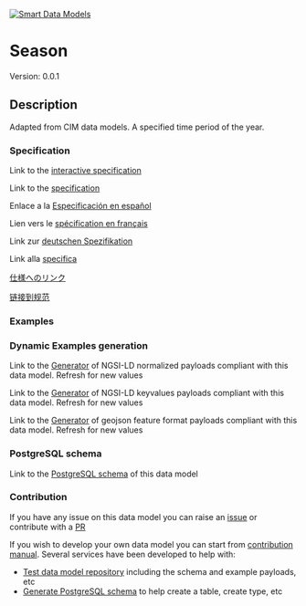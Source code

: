 [![Smart Data Models](https://smartdatamodels.org/wp-content/uploads/2022/01/SmartDataModels_logo.png "Logo")](https://smartdatamodels.org)
# Season
Version: 0.0.1

## Description 

Adapted from CIM data models. A specified time period of the year.
### Specification

Link to the [interactive specification](https://swagger.lab.fiware.org/?url=https://smart-data-models.github.io/dataModel.EnergyCIM/Season/swagger.yaml)

Link to the [specification](https://github.com/smart-data-models/dataModel.EnergyCIM/blob/master/Season/doc/spec.md)

Enlace a la [Especificación en español](https://github.com/smart-data-models/dataModel.EnergyCIM/blob/master/Season/doc/spec_ES.md)

Lien vers le [spécification en français](https://github.com/smart-data-models/dataModel.EnergyCIM/blob/master/Season/doc/spec_FR.md)

Link zur [deutschen Spezifikation](https://github.com/smart-data-models/dataModel.EnergyCIM/blob/master/Season/doc/spec_DE.md)

Link alla [specifica](https://github.com/smart-data-models/dataModel.EnergyCIM/blob/master/Season/doc/spec_IT.md)

[仕様へのリンク](https://github.com/smart-data-models/dataModel.EnergyCIM/blob/master/Season/doc/spec_JA.md)

[链接到规范](https://github.com/smart-data-models/dataModel.EnergyCIM/blob/master/Season/doc/spec_ZH.md)
### Examples
### Dynamic Examples generation

Link to the [Generator](https://smartdatamodels.org/extra/ngsi-ld_generator.php?schemaUrl=https://raw.githubusercontent.com/smart-data-models/dataModel.EnergyCIM/master/Season/schema.json&email=info@smartdatamodels.org) of NGSI-LD normalized payloads compliant with this data model. Refresh for new values

Link to the [Generator](https://smartdatamodels.org/extra/ngsi-ld_generator_keyvalues.php?schemaUrl=https://raw.githubusercontent.com/smart-data-models/dataModel.EnergyCIM/master/Season/schema.json&email=info@smartdatamodels.org) of NGSI-LD keyvalues payloads compliant with this data model. Refresh for new values

Link to the [Generator](https://smartdatamodels.org/extra/geojson_features_generator.php?schemaUrl=https://raw.githubusercontent.com/smart-data-models/dataModel.EnergyCIM/master/Season/schema.json&email=info@smartdatamodels.org) of geojson feature format payloads compliant with this data model. Refresh for new values
### PostgreSQL schema

Link to the [PostgreSQL schema](https://smart-data-models.github.io/dataModel.EnergyCIM/Season/schema.sql) of this data model
### Contribution

 If you have any issue on this data model you can raise an [issue](https://github.com/smart-data-models/dataModel.EnergyCIM/issues)  or contribute with a [PR](https://github.com/smart-data-models/dataModel.EnergyCIM/pulls)

 If you wish to develop your own data model you can start from [contribution manual](https://bit.ly/contribution_manual). Several services have been developed to help with: 
 - [Test data model repository](https://smartdatamodels.org/index.php/data-models-contribution-api/) including the schema and example payloads, etc
 - [Generate PostgreSQL schema](https://smartdatamodels.org/index.php/sql-service/) to help create a table, create type, etc